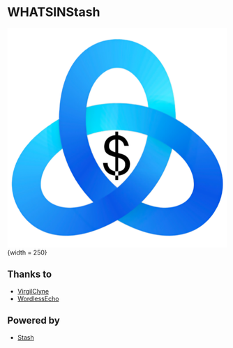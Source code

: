# WHATSINStash

![](./icon/$tash.png){width = 250}

## Thanks to 

- [VirgilClyne](https://github.com/VirgilClyne)
- [WordlessEcho](https://github.com/WordlessEcho)

## Powered by 

- [Stash](https://stash.ws)

